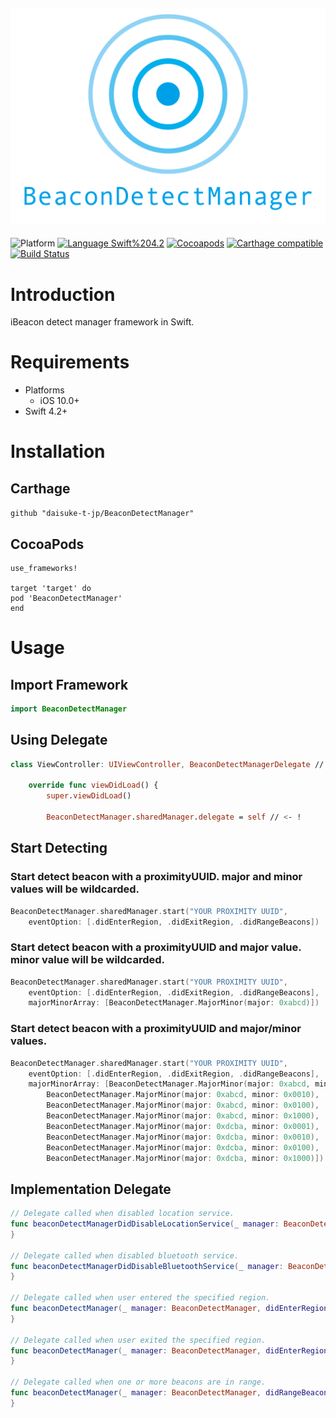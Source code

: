 <img src="https://raw.githubusercontent.com/daisuke-t-jp/BeaconDetectManager/master/images/header.png" width="700"></br>
------
![Platform](https://img.shields.io/badge/Platform-iOS%20%7C%20macOS%20%7C%20tvOS-blue.svg)
[![Language Swift%204.2](https://img.shields.io/badge/Language-Swift%204.2-orange.svg)](https://developer.apple.com/swift)
[![Cocoapods](https://img.shields.io/cocoapods/v/BeaconDetectManager.svg)](https://cocoapods.org/pods/BeaconDetectManager)
[![Carthage compatible](https://img.shields.io/badge/Carthage-compatible-green.svg)](https://github.com/Carthage/Carthage)
[![Build Status](https://travis-ci.org/daisuke-t-jp/BeaconDetectManager.svg?branch=master)](https://travis-ci.org/daisuke-t-jp/BeaconDetectManager)


# Introduction

iBeacon detect manager framework in Swift.


# Requirements
- Platforms
  - iOS 10.0+
- Swift 4.2+


# Installation
## Carthage
`github "daisuke-t-jp/BeaconDetectManager"`

## CocoaPods
```
use_frameworks!

target 'target' do
pod 'BeaconDetectManager'
end
```


# Usage
## Import Framework

```swift
import BeaconDetectManager
```

## Using Delegate

```swift
class ViewController: UIViewController, BeaconDetectManagerDelegate // <- ! {

    override func viewDidLoad() {
        super.viewDidLoad()

        BeaconDetectManager.sharedManager.delegate = self // <- !
```

## Start Detecting

### Start detect beacon with a proximityUUID. major and minor values will be wildcarded. 
```swift
BeaconDetectManager.sharedManager.start("YOUR PROXIMITY UUID",
    eventOption: [.didEnterRegion, .didExitRegion, .didRangeBeacons])
```    

### Start detect beacon with a proximityUUID and major value. minor value will be wildcarded. 
```swift
BeaconDetectManager.sharedManager.start("YOUR PROXIMITY UUID",
    eventOption: [.didEnterRegion, .didExitRegion, .didRangeBeacons],
    majorMinorArray: [BeaconDetectManager.MajorMinor(major: 0xabcd)])
```

### Start detect beacon with a proximityUUID and major/minor values.
```swift
BeaconDetectManager.sharedManager.start("YOUR PROXIMITY UUID",
    eventOption: [.didEnterRegion, .didExitRegion, .didRangeBeacons],
    majorMinorArray: [BeaconDetectManager.MajorMinor(major: 0xabcd, minor: 0x0001),
        BeaconDetectManager.MajorMinor(major: 0xabcd, minor: 0x0010),
        BeaconDetectManager.MajorMinor(major: 0xabcd, minor: 0x0100),
        BeaconDetectManager.MajorMinor(major: 0xabcd, minor: 0x1000),
        BeaconDetectManager.MajorMinor(major: 0xdcba, minor: 0x0001),
        BeaconDetectManager.MajorMinor(major: 0xdcba, minor: 0x0010),
        BeaconDetectManager.MajorMinor(major: 0xdcba, minor: 0x0100),
        BeaconDetectManager.MajorMinor(major: 0xdcba, minor: 0x1000)])
```

## Implementation Delegate
```swift
// Delegate called when disabled location service.
func beaconDetectManagerDidDisableLocationService(_ manager: BeaconDetectManager) {
}

// Delegate called when disabled bluetooth service.
func beaconDetectManagerDidDisableBluetoothService(_ manager: BeaconDetectManager) {
}

// Delegate called when user entered the specified region.
func beaconDetectManager(_ manager: BeaconDetectManager, didEnterRegion region: CLRegion) {
}

// Delegate called when user exited the specified region.
func beaconDetectManager(_ manager: BeaconDetectManager, didEnterRegion region: CLRegion) {
}

// Delegate called when one or more beacons are in range.
func beaconDetectManager(_ manager: BeaconDetectManager, didRangeBeacons beacons: [CLBeacon]) {
}
```
